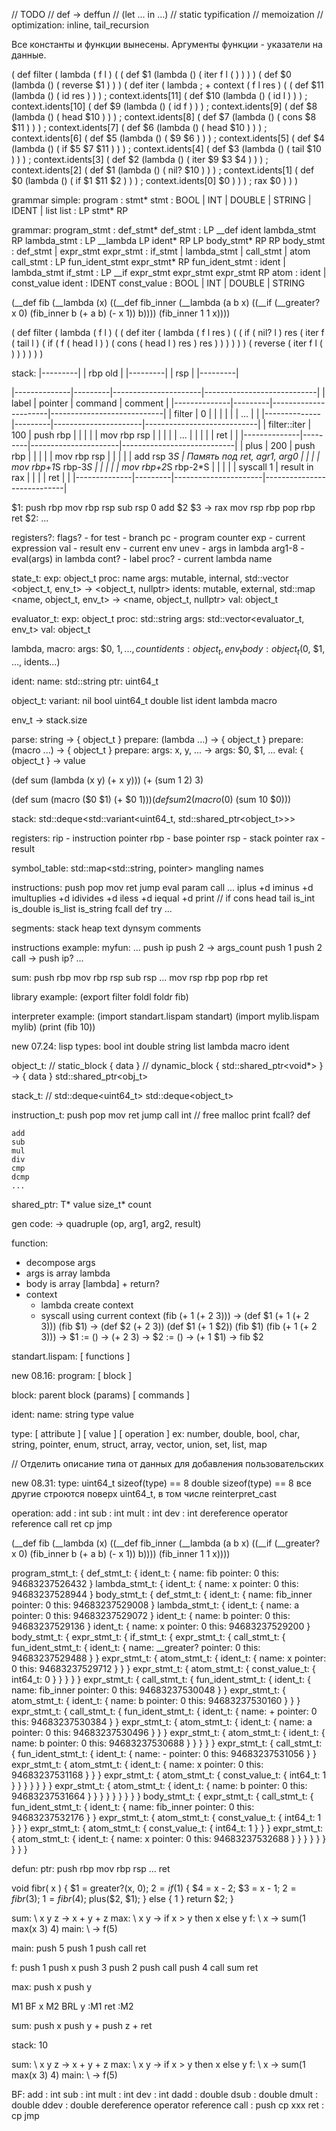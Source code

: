 
// TODO
// def -> deffun
// (let ... in ...)
// static typification
// memoization
// optimization: inline, tail_recursion

Все константы и функции вынесены.
Аргументы функции - указатели на данные.


( def
  filter
  ( lambda
    ( f l )
    ( ( def $1 (lambda () ( iter f l ( ) ) ) )
      ( def $0 (lambda () ( reverse $1 ) ) )
      ( def
        iter
        ( lambda                                                 ; + context
          ( f l res )
          ( ( def $11 (lambda () ( id res ) ) )                  ; context.idents[11]
            ( def $10 (lambda () ( id l ) ) )                    ; context.idents[10]
            ( def $9  (lambda () ( id f ) ) )                    ; context.idents[9]
            ( def $8  (lambda () ( head $10 ) ) )                ; context.idents[8]
            ( def $7  (lambda () ( cons $8 $11 ) ) )             ; context.idents[7]
            ( def $6  (lambda () ( head $10 ) ) )                ; context.idents[6]
            ( def $5  (lambda () ( $9 $6 ) ) )                   ; context.idents[5]
            ( def $4  (lambda () ( if $5 $7 $11 ) ) )            ; context.idents[4]
            ( def $3  (lambda () ( tail $10 ) ) )                ; context.idents[3]
            ( def $2  (lambda () ( iter $9 $3 $4 ) ) )           ; context.idents[2]
            ( def $1  (lambda () ( nil? $10 ) ) )                ; context.idents[1]
            ( def $0  (lambda () ( if $1 $11 $2 ) ) )            ; context.idents[0]
            $0 ) ) )                                             ; rax
      $0 ) ) )


grammar simple:
  program         : stmt*
  stmt            : BOOL | INT | DOUBLE | STRING | IDENT | list
  list            : LP stmt* RP


grammar:
  program_stmt    : def_stmt*
  def_stmt        : LP __def ident lambda_stmt RP
  lambda_stmt     : LP __lambda LP ident* RP LP body_stmt* RP RP
  body_stmt       : def_stmt | expr_stmt
  expr_stmt       : if_stmt | lambda_stmt | call_stmt | atom
  call_stmt       : LP fun_ident_stmt expr_stmt* RP
  fun_ident_stmt  : ident | lambda_stmt
  if_stmt         : LP __if expr_stmt expr_stmt expr_stmt RP
  atom            : ident | const_value
  ident           : IDENT
  const_value     : BOOL | INT | DOUBLE | STRING


(__def fib (__lambda (x)
  ((__def fib_inner (__lambda (a b x) ((__if (__greater? x 0) (fib_inner b (+ a b) (- x 1)) b))))
  (fib_inner 1 1 x))))


( def
  filter
  ( lambda
    ( f l )
    ( ( def
        iter
        ( lambda
          ( f l res )
          ( ( if
              ( nil? l )
              res
              ( iter
                f
                ( tail l )
                ( if
                  ( f
                    ( head l ) )
                  ( cons
                    ( head l )
                    res )
                  res ) ) ) ) ) )
      ( reverse
        ( iter
          f
          l
          ( ) ) ) ) ) )

stack:
|---------|
| rbp old |
|---------|
| rsp     |
|---------|


|--------------|---------|----------------------|----------------------------|
| label        | pointer | command              | comment                    |
|--------------|---------|----------------------|----------------------------|
| filter       | 0       |                      |                            |
|              |         | ...                  |                            |
|--------------|---------|----------------------|----------------------------|
| filter::iter | 100     | push rbp             |                            |
|              |         | mov  rbp rsp         |                            |
|              |         | ...                  |                            |
|              |         | ret                  |                            |
|--------------|---------|----------------------|----------------------------|
| plus         | 200     | push rbp             |                            |
|              |         | mov  rbp rsp         |                            |
|              |         | add  rsp 3*S         | Память под ret, agr1, arg0 |
|              |         | mov  rbp+1*S rbp-3*S |                            |
|              |         | mov  rbp+2*S rbp-2*S |                            |
|              |         | syscall 1            | result in rax              |
|              |         | ret                  |                            |
|--------------|---------|----------------------|----------------------------|

$1:
  push rbp
  mov  rbp rsp
  sub  rsp 0
    add $2 $3   -> rax
  mov  rsp rbp
  pop  rbp
  ret
$2:
  ...




registers?:
flags? - for test - branch
pc     - program counter
exp    - current expression
val    - result
env    - current env
unev   - args in lambda
arg1-8 - eval(args) in lambda
cont?  - label
proc?  - current lambda name

state_t:
  exp:    object_t
  proc:   name
  args:   mutable, internal, std::vector <object_t, env_t> -> <object_t, nullptr>
  idents: mutable, external, std::map <name, object_t, env_t> -> <name, object_t, nullptr>
  val:    object_t

evaluator_t:
  exp:    object_t
  proc:   std::string
  args:   std::vector<evaluator_t, env_t>
  val:    object_t

lambda, macro:
args: $0, $1, ..., count
idents: { object_t, env_t }
body: object_t($0, $1, ..., idents...)

ident:
  name:  std::string
  ptr:   uint64_t

object_t:
  variant:
    nil
    bool
    uint64_t
    double
    list
    ident
    lambda
    macro

env_t -> stack.size

parse: string -> { object_t }
prepare: (lambda ...) -> { object_t }
prepare: (macro ...) -> { object_t }
prepare: args: x, y, ... -> args: $0, $1, ...
eval: { object_t } -> value


(def sum (lambda (x y) (+ x y)))
(+ (sum 1 2) 3)

(def sum (macro ($0 $1) (+ $0 $1)))
(def sum2 (macro ($0) (sum 10 $0)))



stack:
  std::deque<std::variant<uint64_t, std::shared_ptr<object_t>>>

registers:
  rip - instruction pointer
  rbp - base pointer
  rsp - stack pointer
  rax - result

symbol_table:
  std::map<std::string, pointer>
  mangling names

instructions:
  push   <val>
  pop    <val>
  mov    <dst> <src>
  ret
  jump   <ptr>
  eval   <val>
  param  <val>
  call   <ptr>
  ...
  iplus         <int> <int>   +d
  iminus        <int> <int>   +d
  imultuplies   <int> <int>   +d
  idivides      <int> <int>   +d
  iless         <int> <int>   +d
  iequal        <int> <int>   +d
  print         <val>
  // if         <bool> <val> <val>
  cons          <val> <list>
  head          <list>
  tail          <list>
  is_int        <val>
  is_double     <val>
  is_list       <val>
  is_string     <val>
  fcall         <string>
  def           <string> <val>
  try           <val> <val>
  ...

segments:
  stack
  heap
  text
  dynsym
  comments

instructions example:
  myfun:
    ...
    push ip
    push 2   -> args_count
    push 1
    push 2
    call <sum>   -> push ip?
    ...

  sum:
    push rbp
    mov  rbp rsp
    sub  rsp <localsize>
    ...
    mov  rsp rbp
    pop  rbp
    ret

library example:
  (export
    filter
    foldl
    foldr
    fib)

interpreter example:
  (import standart.lispam standart)
  (import mylib.lispam mylib)
  (print (fib 10))


new 07.24:
  lisp types:
    bool
    int
    double
    string
    list
    lambda
    macro
    ident

  object_t:
    // static_block  { data }
    // dynamic_block { std::shared_ptr<void*> } -> { data }
    std::shared_ptr<obj_t>

  stack_t:
    // std::deque<uint64_t>
    std::deque<object_t>

  instruction_t:
    push   <val>
    pop    <val>
    mov    <dst> <src>
    ret
    jump   <ptr>
    call   <ptr>
    int    <num>   // free malloc print fcall? def

    add
    sub
    mul
    div
    cmp
    dcmp
    ...

shared_ptr<T>:
  T* value
  size_t* count


gen code:
  -> quadruple (op, arg1, arg2, result)

function:
  * decompose args
  * args is array lambda
  * body is array [lambda] + return?
  * context
    * lambda create context
    * syscall using current context
  (fib (+ 1 (+ 2 3)))
    -> (def $1 (+ 1 (+ 2 3))) (fib $1)
    -> (def $2 (+ 2 3)) (def $1 (+ 1 $2)) (fib $1)
  (fib (+ 1 (+ 2 3)))
    -> $1 := () -> (+ 2 3)
    -> $2 := () -> (+ 1 $1)
    -> fib $2

standart.lispam:
  [ functions ]


new 08.16:
  program:
    [ block ]

  block:
    parent block
    (params)
    [ commands ]

  ident:
    name: string
    type
    value

  type:
    [ attribute ]
    [ value ]
    [ operation ]
  ex: number, double, bool, char, string, pointer, enum, struct, array, vector, union, set, list, map

  // Отделить описание типа от данных для добавления пользовательских

new 08.31:
  type:
    uint64_t   sizeof(type) == 8
    double     sizeof(type) == 8
    все другие строются поверх uint64_t, в том числе reinterpret_cast

  operation:
    add    : int
    sub    : int
    mult   : int
    dev    : int
    dereference operator
    reference
    call
    ret
    cp
    jmp


(__def fib (__lambda (x)
  ((__def fib_inner (__lambda (a b x) ((__if (__greater? x 0) (fib_inner b (+ a b) (- x 1)) b))))
  (fib_inner 1 1 x))))

  program_stmt_t: {
    def_stmt_t: {
      ident_t: {
        name:    fib
        pointer: 0
        this:    94683237526432
      }
      lambda_stmt_t: {
        ident_t: {
          name:    x
          pointer: 0
          this:    94683237528944
        }
        body_stmt_t: {
          def_stmt_t: {
            ident_t: {
              name:    fib_inner
              pointer: 0
              this:    94683237529008
            }
            lambda_stmt_t: {
              ident_t: {
                name:    a
                pointer: 0
                this:    94683237529072
              }
              ident_t: {
                name:    b
                pointer: 0
                this:    94683237529136
              }
              ident_t: {
                name:    x
                pointer: 0
                this:    94683237529200
              }
              body_stmt_t: {
                expr_stmt_t: {
                  if_stmt_t: {
                    expr_stmt_t: {
                      call_stmt_t: {
                        fun_ident_stmt_t: {
                          ident_t: {
                            name:    __greater?
                            pointer: 0
                            this:    94683237529488
                          }
                        }
                        expr_stmt_t: {
                          atom_stmt_t: {
                            ident_t: {
                              name:    x
                              pointer: 0
                              this:    94683237529712
                            }
                          }
                        }
                        expr_stmt_t: {
                          atom_stmt_t: {
                            const_value_t: {
                              int64_t: 0
                            }
                          }
                        }
                      }
                    }
                    expr_stmt_t: {
                      call_stmt_t: {
                        fun_ident_stmt_t: {
                          ident_t: {
                            name:    fib_inner
                            pointer: 0
                            this:    94683237530048
                          }
                        }
                        expr_stmt_t: {
                          atom_stmt_t: {
                            ident_t: {
                              name:    b
                              pointer: 0
                              this:    94683237530160
                            }
                          }
                        }
                        expr_stmt_t: {
                          call_stmt_t: {
                            fun_ident_stmt_t: {
                              ident_t: {
                                name:    +
                                pointer: 0
                                this:    94683237530384
                              }
                            }
                            expr_stmt_t: {
                              atom_stmt_t: {
                                ident_t: {
                                  name:    a
                                  pointer: 0
                                  this:    94683237530496
                                }
                              }
                            }
                            expr_stmt_t: {
                              atom_stmt_t: {
                                ident_t: {
                                  name:    b
                                  pointer: 0
                                  this:    94683237530688
                                }
                              }
                            }
                          }
                        }
                        expr_stmt_t: {
                          call_stmt_t: {
                            fun_ident_stmt_t: {
                              ident_t: {
                                name:    -
                                pointer: 0
                                this:    94683237531056
                              }
                            }
                            expr_stmt_t: {
                              atom_stmt_t: {
                                ident_t: {
                                  name:    x
                                  pointer: 0
                                  this:    94683237531168
                                }
                              }
                            }
                            expr_stmt_t: {
                              atom_stmt_t: {
                                const_value_t: {
                                  int64_t: 1
                                }
                              }
                            }
                          }
                        }
                      }
                    }
                    expr_stmt_t: {
                      atom_stmt_t: {
                        ident_t: {
                          name:    b
                          pointer: 0
                          this:    94683237531664
                        }
                      }
                    }
                  }
                }
              }
            }
          }
        }
        body_stmt_t: {
          expr_stmt_t: {
            call_stmt_t: {
              fun_ident_stmt_t: {
                ident_t: {
                  name:    fib_inner
                  pointer: 0
                  this:    94683237532176
                }
              }
              expr_stmt_t: {
                atom_stmt_t: {
                  const_value_t: {
                    int64_t: 1
                  }
                }
              }
              expr_stmt_t: {
                atom_stmt_t: {
                  const_value_t: {
                    int64_t: 1
                  }
                }
              }
              expr_stmt_t: {
                atom_stmt_t: {
                  ident_t: {
                    name:    x
                    pointer: 0
                    this:    94683237532688
                  }
                }
              }
            }
          }
        }
      }
    }
  }


defun:
  ptr: push rbp
       mov  rbp rsp
       ...
       ret


void fibr( x ) {
  $1 = greater?(x, 0);
  $2 = if ($1) {
    $4 = x - 2;
    $3 = x - 1;
    $2 = fibr($3);
    $1 = fibr($4);
    plus($2, $1);
  } else {
    1
  }
  return $2;
}


sum: \ x y z -> x + y + z
max: \ x y   -> if x > y then x else y
f:   \ x     -> sum(1 max(x 3) 4)
main: \ -> f(5)

main:
  push 5
  push 1
  push <f>
  call
  ret

f:
  push 1
  push x
  push 3
  push 2
  push <max>
  call
  push 4
  call sum
  ret

max:
  push x
  push y
  >
  M1
  BF
  x
  M2
  BRL
  y    :M1
  ret  :M2

sum:
  push x
  push y
  +
  push z
  +
  ret

stack:
  10



sum:  \ x y z -> x + y + z
max:  \ x y   -> if x > y then x else y
f:    \ x     -> sum(1 max(x 3) 4)
main: \ -> f(5)






BF:
    add    : int
    sub    : int
    mult   : int
    dev    : int
    dadd    : double
    dsub    : double
    dmult   : double
    ddev    : double
    dereference operator
    reference
    call    : push <rip>   cp xxx <rip>
    ret     :
    cp
    jmp





